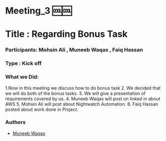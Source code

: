 # Meeting_3 🆒🆒
# Title : Regarding  Bonus Task
### Participants: Mohsin Ali , Muneeb Waqas , Faiq Hassan
### Type : Kick off

### What we Did:
1.Now in this meeting we discuss how to do bonus task
2. We decided that we will do  both of the bonus tasks.
3. We will give a presentation of requirements covered by us.
4. Muneeb Waqas will post on linked in about AWS
5. Mohsin Ali will post about Nightwatch Automation.
6. Faiq Hassan posted about work done in Project.

### Authors

- [Muneeb Waqas](https://github.com/muneebwaqas416)


